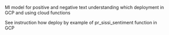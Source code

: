 Ml model for positive and negative text understanding which deployment in GCP and using cloud functions



See instruction how deploy by example of pr_sissi_sentiment function in GCP
